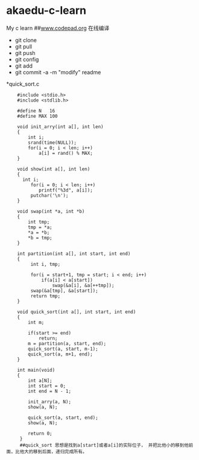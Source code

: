 akaedu-c-learn
==============

My c learn 
##www.codepad.org  在线编译

  * git clone 
  * git pull
  * git push
  * git config
  * git add
  * git commit -a -m "modify" readme



 *quick_sort.c
  
        #include <stdio.h>
        #include <stdlib.h>
        
        #define N	16
        #define MAX	100
        
        void init_arry(int a[], int len)
        {
        	int i;
        	srand(time(NULL));
        	for(i = 0; i < len; i++)
        		a[i] = rand() % MAX;
        }
        
        void show(int a[], int len)
        {
          int i;
        	 for(i = 0; i < len; i++)
        		printf("%3d", a[i]);
        	 putchar('\n');
        }
        
        void swap(int *a, int *b)
        {
        	int tmp;
        	tmp = *a;
        	*a = *b;
        	*b = tmp;
        }
        
        int partition(int a[], int start, int end)
        {
        	 int i, tmp;
        	
        	 for(i = start+1, tmp = start; i < end; i++)
        		 if(a[i] < a[start])
        			 swap(&a[i], &a[++tmp]);
        	 swap(&a[tmp], &a[start]);
        	 return tmp;
        }
        
        void quick_sort(int a[], int start, int end)
        {
        	int m;
        	
        	if(start >= end)
        		return;
        	m = partition(a, start, end);
        	quick_sort(a, start, m-1);
        	quick_sort(a, m+1, end);
        }
        
        int main(void)
        {
        	int a[N];
        	int start = 0;
        	int end = N - 1;
        	
        	init_arry(a, N);
        	show(a, N);
        	
        	quick_sort(a, start, end);
        	show(a, N);
        
            return 0;
         }
         ##quick_sort 思想是找到a[start]或者a[i]的实际位子， 并把比他小的移到他前面，比他大的移到后面，递归完成所有。
